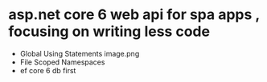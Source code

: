 # asp.net core 6 web api for spa apps , focusing on writing less code
- Global Using Statements
image.png
- File Scoped Namespaces
- ef core 6 db first